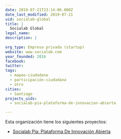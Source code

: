 ```yaml
---
date: 2019-07-21T23:14:06.000Z
date_last_modified: 2019-07-21
uid: socialab-global
title: |
  Socialab Global
legal_name: 
description: |
  
org_type: Empresa privada (startup)
website: www.socialab.com
year_founded: 2016
facebook: 
twitter: 
tags:
  - mapeo-ciudadano
  - participación-ciudadana
  - otro
cities: 
  - Santiago
projects_uids:
  - socialab-pia-plataforma-de-innovacion-abierta

---
```


Esta organización tiene los siguientes proyectos:

- [Socialab Pia: Plataforma De Innovación Abierta](/proyectos/socialab-pia-plataforma-de-innovacion-abierta)
